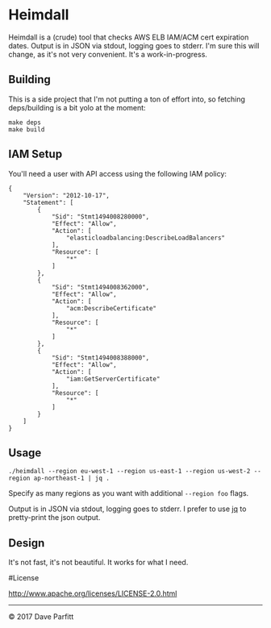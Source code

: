 # Heimdall

Heimdall is a (crude) tool that checks AWS ELB IAM/ACM cert expiration dates. Output is in JSON via stdout, logging goes to stderr. I'm sure this will change, as it's not very convenient. It's a work-in-progress. 


## Building

This is a side project that I'm not putting a ton of effort into, so fetching deps/building is a bit yolo at the moment:

```
make deps
make build
```

## IAM Setup

You'll need a user with API access using the following IAM policy:

```
{
    "Version": "2012-10-17",
    "Statement": [
        {
            "Sid": "Stmt1494008280000",
            "Effect": "Allow",
            "Action": [
                "elasticloadbalancing:DescribeLoadBalancers"
            ],
            "Resource": [
                "*"
            ]
        },
        {
            "Sid": "Stmt1494008362000",
            "Effect": "Allow",
            "Action": [
                "acm:DescribeCertificate"
            ],
            "Resource": [
                "*"
            ]
        },
        {
            "Sid": "Stmt1494008388000",
            "Effect": "Allow",
            "Action": [
                "iam:GetServerCertificate"
            ],
            "Resource": [
                "*"
            ]
        }
    ]
}
```

## Usage

```shell
./heimdall --region eu-west-1 --region us-east-1 --region us-west-2 --region ap-northeast-1 | jq .
```
Specify as many regions as you want with additional `--region foo` flags.

Output is in JSON via stdout, logging goes to stderr. I prefer to use [jq](https://stedolan.github.io/jq/) to pretty-print the json output.

## Design

It's not fast, it's not beautiful. It works for what I need. 

#License

http://www.apache.org/licenses/LICENSE-2.0.html

---

© 2017 Dave Parfitt
